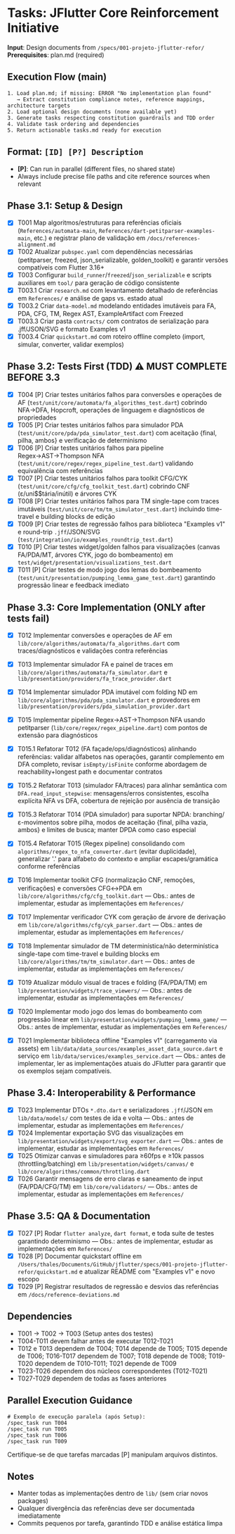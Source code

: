 # Tasks: JFlutter Core Reinforcement Initiative

**Input**: Design documents from `/specs/001-projeto-jflutter-refor/`
**Prerequisites**: plan.md (required)

## Execution Flow (main)
```
1. Load plan.md; if missing: ERROR "No implementation plan found"
   → Extract constitution compliance notes, reference mappings, architecture targets
2. Load optional design documents (none available yet)
3. Generate tasks respecting constitution guardrails and TDD order
4. Validate task ordering and dependencies
5. Return actionable tasks.md ready for execution
```

## Format: `[ID] [P?] Description`
- **[P]**: Can run in parallel (different files, no shared state)
- Always include precise file paths and cite reference sources when relevant

## Phase 3.1: Setup & Design
- [X] T001 Map algoritmos/estruturas para referências oficiais (`References/automata-main`, `References/dart-petitparser-examples-main`, etc.) e registrar plano de validação em `/docs/references-alignment.md`
- [X] T002 Atualizar `pubspec.yaml` com dependências necessárias (petitparser, freezed, json_serializable, golden_toolkit) e garantir versões compatíveis com Flutter 3.16+
- [X] T003 Configurar `build_runner`/`freezed`/`json_serializable` e scripts auxiliares em `tool/` para geração de código consistente
- [X] T003.1 Criar `research.md` com levantamento detalhado de referências em `References/` e análise de gaps vs. estado atual
- [X] T003.2 Criar `data-model.md` modelando entidades imutáveis para FA, PDA, CFG, TM, Regex AST, ExampleArtifact com Freezed
- [X] T003.3 Criar pasta `contracts/` com contratos de serialização para .jff/JSON/SVG e formato Examples v1
- [X] T003.4 Criar `quickstart.md` com roteiro offline completo (import, simular, converter, validar exemplos)

## Phase 3.2: Tests First (TDD) ⚠️ MUST COMPLETE BEFORE 3.3
- [X] T004 [P] Criar testes unitários falhos para conversões e operações de AF (`test/unit/core/automata/fa_algorithms_test.dart`) cobrindo NFA→DFA, Hopcroft, operações de linguagem e diagnósticos de propriedades
- [X] T005 [P] Criar testes unitários falhos para simulador PDA (`test/unit/core/pda/pda_simulator_test.dart`) com aceitação {final, pilha, ambos} e verificação de determinismo
- [X] T006 [P] Criar testes unitários falhos para pipeline Regex→AST→Thompson NFA (`test/unit/core/regex/regex_pipeline_test.dart`) validando equivalência com referências
- [X] T007 [P] Criar testes unitários falhos para toolkit CFG/CYK (`test/unit/core/cfg/cfg_toolkit_test.dart`) cobrindo CNF (ε/uni$$tária/inútil) e árvores CYK
- [X] T008 [P] Criar testes unitários falhos para TM single-tape com traces imutáveis (`test/unit/core/tm/tm_simulator_test.dart`) incluindo time-travel e building blocks de edição
- [X] T009 [P] Criar testes de regressão falhos para biblioteca "Examples v1" e round-trip `.jff`/JSON/SVG (`test/integration/io/examples_roundtrip_test.dart`)
- [X] T010 [P] Criar testes widget/golden falhos para visualizações (canvas FA/PDA/MT, árvores CYK, jogo do bombeamento) em `test/widget/presentation/visualizations_test.dart`
- [X] T011 [P] Criar testes de modo jogo dos lemas do bombeamento (`test/unit/presentation/pumping_lemma_game_test.dart`) garantindo progressão linear e feedback imediato

## Phase 3.3: Core Implementation (ONLY after tests fail)
- [X] T012 Implementar conversões e operações de AF em `lib/core/algorithms/automata/fa_algorithms.dart` com traces/diagnósticos e validações contra referências
- [X] T013 Implementar simulador FA e painel de traces em `lib/core/algorithms/automata/fa_simulator.dart` e `lib/presentation/providers/fa_trace_provider.dart`
- [X] T014 Implementar simulador PDA imutável com folding ND em `lib/core/algorithms/pda/pda_simulator.dart` e provedores em `lib/presentation/providers/pda_simulation_provider.dart`
- [X] T015 Implementar pipeline Regex→AST→Thompson NFA usando petitparser (`lib/core/regex/regex_pipeline.dart`) com pontos de extensão para diagnósticos
- [X] T015.1 Refatorar T012 (FA façade/ops/diagnósticos) alinhando referências: validar alfabetos nas operações, garantir complemento em DFA completo, revisar `isEmpty/isFinite` conforme abordagem de reachability+longest path e documentar contratos
- [X] T015.2 Refatorar T013 (simulador FA/traces) para alinhar semântica com `DFA.read_input_stepwise`: mensagens/erros consistentes, escolha explícita NFA vs DFA, cobertura de rejeição por ausência de transição
- [X] T015.3 Refatorar T014 (PDA simulador) para suportar NPDA: branching/ε-movimentos sobre pilha, modos de aceitação {final, pilha vazia, ambos} e limites de busca; manter DPDA como caso especial
- [X] T015.4 Refatorar T015 (Regex pipeline) consolidando com `algorithms/regex_to_nfa_converter.dart` (evitar duplicidade), generalizar '.' para alfabeto do contexto e ampliar escapes/gramática conforme referências
- [X] T016 Implementar toolkit CFG (normalização CNF, remoções, verificações) e conversões CFG↔PDA em `lib/core/algorithms/cfg/cfg_toolkit.dart` — Obs.: antes de implementar, estudar as implementações em `References/`
- [X] T017 Implementar verificador CYK com geração de árvore de derivação em `lib/core/algorithms/cfg/cyk_parser.dart` — Obs.: antes de implementar, estudar as implementações em `References/`
- [X] T018 Implementar simulador de TM determinística/não determinística single-tape com time-travel e building blocks em `lib/core/algorithms/tm/tm_simulator.dart` — Obs.: antes de implementar, estudar as implementações em `References/`
- [X] T019 Atualizar módulo visual de traces e folding (FA/PDA/TM) em `lib/presentation/widgets/trace_viewers/` — Obs.: antes de implementar, estudar as implementações em `References/`
- [X] T020 Implementar modo jogo dos lemas do bombeamento com progressão linear em `lib/presentation/widgets/pumping_lemma_game/` — Obs.: antes de implementar, estudar as implementações em `References/`
- [X] T021 Implementar biblioteca offline "Examples v1" (carregamento via assets) em `lib/data/data_sources/examples_asset_data_source.dart` e serviço em `lib/data/services/examples_service.dart` — Obs.: antes de implementar, ler as implementações atuais do JFlutter para garantir que os exemplos sejam compatíveis.


## Phase 3.4: Interoperability & Performance
- [X] T023 Implementar DTOs `*.dto.dart` e serializadores `.jff`/JSON em `lib/data/models/` com testes de ida e volta — Obs.: antes de implementar, estudar as implementações em `References/`
- [X] T024 Implementar exportação SVG das visualizações em `lib/presentation/widgets/export/svg_exporter.dart` — Obs.: antes de implementar, estudar as implementações em `References/`
- [X] T025 Otimizar canvas e simuladores para ≥60fps e ≥10k passos (throttling/batching) em `lib/presentation/widgets/canvas/` e `lib/core/algorithms/common/throttling.dart`
- [X] T026 Garantir mensagens de erro claras e saneamento de input (FA/PDA/CFG/TM) em `lib/core/validators/` — Obs.: antes de implementar, estudar as implementações em `References/`

## Phase 3.5: QA & Documentation
- [X] T027 [P] Rodar `flutter analyze`, `dart format`, e toda suíte de testes garantindo determinismo — Obs.: antes de implementar, estudar as implementações em `References/`
- [X] T028 [P] Documentar quickstart offline em `/Users/thales/Documents/GitHub/jflutter/specs/001-projeto-jflutter-refor/quickstart.md` e atualizar README com "Examples v1" e novo escopo
- [X] T029 [P] Registrar resultados de regressão e desvios das referências em `/docs/reference-deviations.md`

## Dependencies
- T001 → T002 → T003 (Setup antes dos testes)
- T004-T011 devem falhar antes de executar T012-T021
 - T012 e T013 dependem de T004; T014 depende de T005; T015 depende de T006; T016-T017 dependem de T007; T018 depende de T008; T019-T020 dependem de T010-T011; T021 depende de T009
- T023-T026 dependem dos núcleos correspondentes (T012-T021)
- T027-T029 dependem de todas as fases anteriores

## Parallel Execution Guidance
```
# Exemplo de execução paralela (após Setup):
/spec_task run T004
/spec_task run T005
/spec_task run T006
/spec_task run T009
```
Certifique-se de que tarefas marcadas [P] manipulam arquivos distintos.

## Notes
- Manter todas as implementações dentro de `lib/` (sem criar novos packages)
- Qualquer divergência das referências deve ser documentada imediatamente
- Commits pequenos por tarefa, garantindo TDD e análise estática limpa

